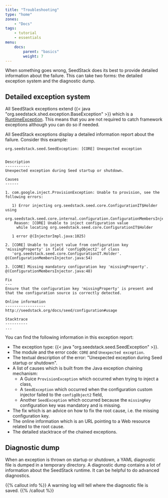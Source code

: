 ```yaml
---
title: "Troubleshooting"
type: "home"
zones:
    - "Docs"
tags:
    - tutorial
    - essentials
menu:
    docs:
        parent: "basics"
        weight: 7
---
```


When something goes wrong, SeedStack does its best to provide detailed information about the failure. This can
take two forms: the detailed exception system and the diagnostic dump.
 
## Detailed exception system
 
All SeedStack exceptions extend {{< java "org.seedstack.shed.exception.BaseException" >}} which is a 
[RuntimeException](https://docs.oracle.com/javase/8/docs/api/java/lang/RuntimeException.html). This means that you are
not required to catch framework exceptions although you can do so if needed.
 
All SeedStack exceptions display a detailed information report about the failure. Consider this example:
 
```plain
org.seedstack.seed.SeedException: [CORE] Unexpected exception


Description
-----------
Unexpected exception during Seed startup or shutdown.

Causes
------

1. com.google.inject.ProvisionException: Unable to provision, see the following errors:
   
   1) Error injecting org.seedstack.seed.core.ConfigurationIT$Holder using
   org.seedstack.seed.core.internal.configuration.ConfigurationMembersInjector@17271176.
    Reason: [CORE] Unable to inject configuration value
     while locating org.seedstack.seed.core.ConfigurationIT$Holder
   
   1 error @(InjectorImpl.java:1025)

2. [CORE] Unable to inject value from configuration key 'missingProperty' in field 'configObject2' of class
   'org.seedstack.seed.core.ConfigurationIT.Holder'. @(ConfigurationMembersInjector.java:54)

3. [CORE] Missing mandatory configuration key 'missingProperty'. @(ConfigurationMembersInjector.java:48)

Fix
---
Ensure that the configuration key 'missingProperty' is present and that the configuration source is correctly detected.

Online information
------------------
http://seedstack.org/docs/seed/configuration#usage

Stacktrace
----------
...
```

You can find the following information in this exception report:

* The exception type: {{< java "org.seedstack.seed.SeedException" >}}.
* The module and the error code: `CORE` and `Unexpected exception`.
* The textual description of the error: "Unexpected exception during Seed startup or shutdown".
* A list of causes which is built from the Java exception chaining mechanism:
  * A Guice `ProvisionException` which occurred when trying to inject a class,
  * A `SeedException` which occurred when the configuration custom injector failed to the `configObject2` field,
  * Another `SeedException` which occurred because the `missingKey` configuration key was mandatory and is missing.
* The fix which is an advice on how to fix the root cause, i.e. the missing configuration key.
* The online information which is an URL pointing to a Web resource related to the root cause.
* The detailed stacktrace of the chained exceptions.
 
## Diagnostic dump 

When an exception is thrown on startup or shutdown, a YAML diagnostic file is dumped in a temporary directory. A diagnostic 
dump contains a lot of information about the SeedStack runtime. It can be helpful to do advanced diagnostics.

{{% callout info %}}
A warning log will tell where the diagnostic file is saved.
{{% /callout %}} 

